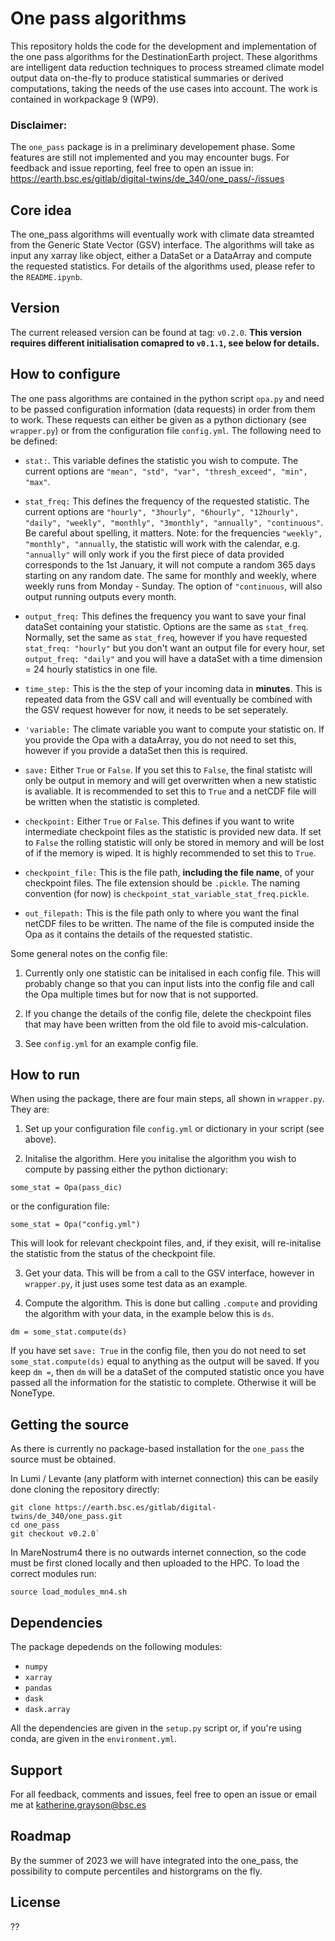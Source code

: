 # One pass algorithms
This repository holds the code for the development and implementation of the one pass algorithms for the DestinationEarth project. These algorithms are intelligent data reduction techniques to process streamed climate model output data on-the-fly to produce statistical summaries or derived computations, taking the needs of the use cases into account. The work is contained in workpackage 9 (WP9).

### Disclaimer: 
The `one_pass` package is in a preliminary developement phase. Some features are still not implemented and you may encounter bugs. For feedback and issue reporting, feel free to open an issue in: https://earth.bsc.es/gitlab/digital-twins/de_340/one_pass/-/issues

## Core idea 
The one_pass algorithms will eventually work with climate data streamted from the Generic State Vector (GSV) interface. The algorithms will take as input any xarray like object, either a DataSet or a DataArray and compute the requested statistics. For details of the algorithms used, please refer to the `README.ipynb`. 

## Version 
The current released version can be found at tag: `v0.2.0`. 
**This version requires different initialisation comapred to `v0.1.1`, see below for details.** 

## How to configure
The one pass algorithms are contained in the python script `opa.py` and need to be passed configuration information (data requests) in order from them to work. These requests can either be given as a python dictionary (see `wrapper.py`) or from the configuration file `config.yml`. The following need to be defined: 

- `stat:`. This variable defines the statistic you wish to compute. The current options are `"mean", "std", "var", "thresh_exceed", "min", "max"`.

- `stat_freq:` This defines the frequency of the requested statistic. The current options are `"hourly", "3hourly", "6hourly", "12hourly", "daily", "weekly", "monthly", "3monthly", "annually", "continuous"`. Be careful about spelling, it matters. Note: for the frequencies `"weekly", "monthly", "annually`, the statistic will work with the calendar, e.g. `"annually"` will only work if you the first piece of data provided corresponds to the 1st January, it will not compute a random 365 days starting on any random date. The same for monthly and weekly, where weekly runs from Monday - Sunday. The option of `"continuous`, will also output running outputs every month. 

- `output_freq:` This defines the frequency you want to save your final dataSet containing your statistic. Options are the same as `stat_freq`. Normally, set the same as `stat_freq`, however if you have requested `stat_freq: "hourly"` but you don't want an output file for every hour, set `output_freq: "daily"` and you will have a dataSet with a time dimension = 24 hourly statistics in one file. 

- `time_step:` This is the the step of your incoming data in **minutes**. This is repeated data from the GSV call and will eventually be combined with the GSV request however for now, it needs to be set seperately. 

- `'variable:` The climate variable you want to compute your statistic on. If you provide the Opa with a dataArray, you do not need to set this, however if you provide a dataSet then this is required. 

- `save:` Either `True` or `False`. If you set this to `False`, the final statistc will only be output in memory and will get overwritten when a new statistic is avaliable. It is recommended to set this to `True` and a netCDF file will be written when the statistic is completed. 

- `checkpoint:` Either `True` or `False`. This defines if you want to write intermediate checkpoint files as the statistic is provided new data. If set to `False` the rolling statistic will only be stored in memory and will be lost of if the memory is wiped. It is highly recommended to set this to `True`.

- `checkpoint_file:` This is the file path, **including the file name**, of your checkpoint files. The file extension should be `.pickle`. The naming convention (for now) is `checkpoint_stat_variable_stat_freq.pickle`.

- `out_filepath:` This is the file path only to where you want the final netCDF files to be written. The name of the file is computed inside the Opa as it contains the details of the requested statistic. 

Some general notes on the config file: 

1. Currently only one statistic can be initalised in each config file. This will probably change so that you can input lists into the config file and call the Opa multiple times but for now that is not supported. 

2. If you change the details of the config file, delete the checkpoint files that may have been written from the old file to avoid mis-calculation. 

3. See `config.yml` for an example config file. 

## How to run
When using the package, there are four main steps, all shown in `wrapper.py`. They are: 

1. Set up your configuration file `config.yml` or dictionary in your script (see above). 

2. Initalise the algorithm. Here you initalise the algorithm you wish to compute by passing either the python dictionary:

`some_stat = Opa(pass_dic)`

or the configuration file: 

`some_stat = Opa("config.yml")`

This will look for relevant checkpoint files, and, if they exisit, will re-initalise the statistic from the status of the checkpoint file. 

3. Get your data. This will be from a call to the GSV interface, however in `wrapper.py`, it just uses some test data as an example.

4. Compute the algorithm. This is done but calling `.compute` and providing the algorithm with your data, in the example below this is `ds`. 

`dm = some_stat.compute(ds)`

If you have set `save: True` in the config file, then you do not need to set `some_stat.compute(ds)` equal to anything as the output will be saved. If you keep `dm =`, then `dm` will be a dataSet of the computed statistic once you have passed all the information for the statistic to complete. Otherwise it will be NoneType. 

## Getting the source 

As there is currently no package-based installation for the `one_pass` the source must be obtained.

In Lumi / Levante (any platform with internet connection) this can be easily done cloning the repository directly:

```
git clone https://earth.bsc.es/gitlab/digital-twins/de_340/one_pass.git
cd one_pass
git checkout v0.2.0`
```

In MareNostrum4 there is no outwards internet connection, so the code must be first cloned locally and then uploaded to the HPC. To load the correct modules run: 

`source load_modules_mn4.sh`

## Dependencies 

The package depedends on the following modules: 
- `numpy`
- `xarray`
- `pandas`
- `dask`
- `dask.array`

All the dependencies are  given in the `setup.py` script or, if you're using conda, are given in the `environment.yml`.


## Support
For all feedback, comments and issues, feel free to open an issue or email me at katherine.grayson@bsc.es

## Roadmap
By the summer of 2023 we will have integrated into the one_pass, the possibility to compute percentiles and historgrams on the fly. 

## License
??

